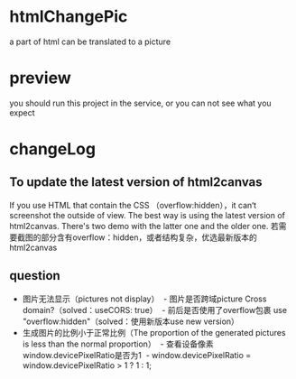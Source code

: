 # htmlChangePic
a part of html can be translated to a picture
# preview
you should run this project in the service, or you can not see what you expect
# changeLog
## To update the latest version of html2canvas
If you use HTML that contain the CSS （overflow:hidden），it can‘t screenshot the outside of view. The best way is using the latest version of html2canvas.
There's two demo with the latter one and the older one.
若需要截图的部分含有overflow：hidden，或者结构复杂，优选最新版本的html2canvas
## question
* 图片无法显示（pictures not display）
  - 图片是否跨域picture Cross domain?（solved：useCORS: true）
  - 前后是否使用了overflow包裹 use "overflow:hidden"（solved：使用新版本use new version）
* 生成图片的比例小于正常比例（The proportion of the generated pictures is less than the normal proportion）
  - 查看设备像素window.devicePixelRatio是否为1
  - window.devicePixelRatio = window.devicePixelRatio > 1 ? 1 : 1;
